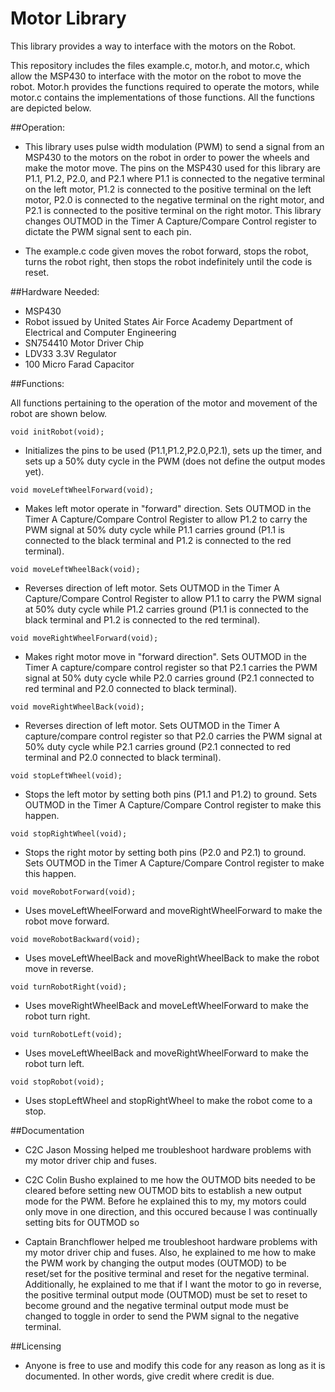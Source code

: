 Motor Library
====

This library provides a way to interface with the motors on the Robot.


This repository includes the files example.c, motor.h, and motor.c, which allow the MSP430 to interface with the motor on the robot to move the robot. Motor.h provides the functions required to operate the motors, while motor.c contains the implementations of those functions. All the functions are depicted below.

##Operation: 

 - This library uses pulse width modulation (PWM) to send a signal from an MSP430 to the motors on the robot in order to power the wheels and make the motor move. The pins on the MSP430 used for this library are P1.1, P1.2, P2.0, and P2.1 where P1.1 is connected to the negative terminal on the left motor, P1.2 is connected to the positive terminal on the left motor, P2.0 is connected to the negative terminal on the right motor, and P2.1 is connected to the positive terminal on the right motor. This library changes OUTMOD in the Timer A Capture/Compare Control register to dictate the PWM signal sent to each pin. 

 - The example.c code given moves the robot forward, stops the robot, turns the robot right, then stops the robot indefinitely until the code is reset.

##Hardware Needed:

 - MSP430
 - Robot issued by United States Air Force Academy Department of Electrical and Computer Engineering
 - SN754410 Motor Driver Chip
 - LDV33 3.3V Regulator 
 - 100 Micro Farad Capacitor

##Functions: 

All functions pertaining to the operation of the motor and movement of the robot are shown below.

```
void initRobot(void);
```
 - Initializes the pins to be used (P1.1,P1.2,P2.0,P2.1), sets up the timer, and sets up a 50% duty cycle in the PWM (does not define the output modes yet).

```
void moveLeftWheelForward(void);
```
 - Makes left motor operate in "forward" direction. Sets OUTMOD in the Timer A Capture/Compare Control Register to allow P1.2 to carry the PWM signal at 50% duty cycle while P1.1 carries ground (P1.1 is connected to the black
terminal and P1.2 is connected to the red terminal).

```
void moveLeftWheelBack(void);
```
 - Reverses direction of left motor. Sets OUTMOD in the Timer A Capture/Compare Control Register to allow P1.1 to carry the PWM signal at 50% duty cycle while P1.2 carries ground (P1.1 is connected to the black terminal and P1.2 is connected to the red terminal).

```
void moveRightWheelForward(void);
```
 - Makes right motor move in "forward direction". Sets OUTMOD in the Timer A capture/compare control register so that P2.1 carries the PWM signal at 50% duty cycle while P2.0 carries ground (P2.1 connected to red terminal and P2.0 connected to black terminal).

```
void moveRightWheelBack(void);
```
 - Reverses direction of left motor. Sets OUTMOD in the Timer A capture/compare control register so that P2.0 carries the PWM signal at 50% duty cycle while P2.1 carries ground (P2.1 connected to red terminal and P2.0 connected to black terminal).

```
void stopLeftWheel(void);
```
 - Stops the left motor by setting both pins (P1.1 and P1.2) to ground. Sets OUTMOD in the Timer A Capture/Compare Control register to make this happen.

```
void stopRightWheel(void);
```
 - Stops the right motor by setting both pins (P2.0 and P2.1) to ground. Sets OUTMOD in the Timer A Capture/Compare Control register to make this happen.

```
void moveRobotForward(void);
```
 - Uses moveLeftWheelForward and moveRightWheelForward to make the robot move forward.

```
void moveRobotBackward(void);
```
 - Uses moveLeftWheelBack and moveRightWheelBack to make the robot move in reverse.

```
void turnRobotRight(void);
```
 - Uses moveRightWheelBack and moveLeftWheelForward to make the robot turn right.

```
void turnRobotLeft(void);
```
 - Uses moveLeftWheelBack and moveRightWheelForward to make the robot turn left.

```
void stopRobot(void);
```
 - Uses stopLeftWheel and stopRightWheel to make the robot come to a stop.

##Documentation
 
 - C2C Jason Mossing helped me troubleshoot hardware problems with my motor driver chip and fuses. 

 - C2C Colin Busho explained to me how the OUTMOD bits needed to be cleared before setting new OUTMOD bits to establish a new output mode for the PWM. Before he explained this to my, my motors could only move in one direction, and this occured because I was continually setting bits for OUTMOD so 

 - Captain Branchflower helped me troubleshoot hardware problems with my motor driver chip and fuses. Also, he explained to me how to make the PWM work by changing the output modes (OUTMOD) to be reset/set for the positive terminal and reset for the negative terminal. Additionally, he explained to me that if I want the motor to go in reverse, the positive terminal output mode (OUTMOD) must be set to reset to become ground and the negative terminal output mode must be changed to toggle in order to send the PWM signal to the negative terminal.

##Licensing

 - Anyone is free to use and modify this code for any reason as long as it is documented. In other words, give credit where credit is due.